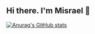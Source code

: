 ## Hi there. I'm Misrael 👋

[![Anurag's GitHub stats](https://github-readme-stats.vercel.app/api?username=misraeldev)](https://github.com/misraeldev/github-readme-stats)
